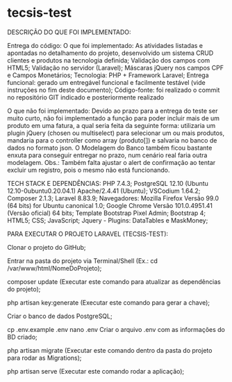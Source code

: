 # tecsis-test

DESCRIÇÃO DO QUE FOI IMPLEMENTADO:

Entrega do código:
O que foi implementado:
As atividades listadas e apontadas no detalhamento do projeto, desenvolvido um sistema CRUD clientes e produtos na tecnologia definida;
Validação dos campos com HTML5;
Validação no servidor (Laravel);
Máscaras jQuery nos campos CPF e Campos Monetários;
Tecnologia:  PHP + Framework Laravel;
Entrega funcional: gerado um entregável funcional e facilmente testável (vide instruções no fim deste documento);
Código-fonte: foi realizado o commit no repositório GIT indicado e posteriormente realizado 

O que não foi implementado:
Devido ao prazo para a entrega do teste ser muito curto, não foi implementado a função para poder incluir mais de um produto em uma fatura, a qual seria feita da seguinte forma: utilizaria um plugin jQuery (chosen ou multiselect) para selecionar um ou mais produtos, mandaria para o controller como array (produto[]) e salvaria no banco de dados no formato json.
O Modelagem do Banco também ficou bastante enxuta para conseguir entregar no prazo, num cenário real faria outra modelagem.
Obs.: Também falta ajustar o alert de confirmação ao tentar excluir um registro, pois o mesmo não está funcionando.

TECH STACK E DEPENDÊNCIAS:
PHP 7.4.3;
PostgreSQL 12.10 (Ubuntu 12.10-0ubuntu0.20.04.1)
Apache/2.4.41 (Ubuntu);
VSCodium 1.64.2;
Composer 2.1.3;
Laravel 8.83.9;
Navegadores: Mozilla Firefox Versão 99.0 (64 bits) for Ubuntu canonical 1.0; 
Google Chrome Versão 101.0.4951.41 (Versão oficial) 64 bits; 
Template Bootstrap Pixel Admin; 
Bootstrap 4; 
HTML5; 
CSS; 
JavaScript; 
Jquery - Plugins: DataTables e MaskMoney;

PARA EXECUTAR O PROJETO LARAVEL (TECSIS-TEST):

Clonar o projeto do GitHub;

Entrar na pasta do projeto via Terminal/Shell (Ex.: cd /var/www/html/NomeDoProjeto);

composer update (Executar este comando para atualizar as dependências do projeto);

php artisan key:generate (Executar este comando para gerar a chave);

Criar o banco de dados PostgreSQL;

cp .env.example .env
nano .env
Criar o arquivo .env com as informações do BD criado;

php artisan migrate (Executar este comando dentro da pasta do projeto para rodar as Migrations);

php artisan serve (Executar este comando  rodar a aplicação);